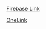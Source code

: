 [Firebase Link](https://link.hay1.app/?link=https://google.com.vn&apn=com.hay1.tintuc&ibi=com.hay1.tintuc&utm_campaign=Hay1_Share&utm_medium=cpc&utm_source=Hay1&efr=1)


[OneLink](https://hay1.onelink.me/hgSV?pid=&c=%5BWS01%5D35Express&af_adset=%5BWS01%5DNguyen-Nhu-Huy&af_dp=hay1%3A%2F%2Fidentity%3FidentityId%3D9dhlWW&deep_link_value=hay1%3A%2F%2Fidentity%3FidentityId%3D9dhlWW)
